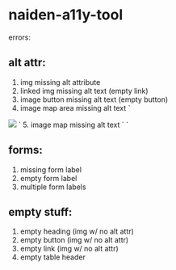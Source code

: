 # naiden-a11y-tool
errors:
## alt attr:
1. img missing alt attribute
2. linked img missing alt text (empty link)
3. image button missing alt text (empty button)
4. image map area missing alt text
`
<img src="workplace.jpg" usemap="#workmap">
`
5. image map missing alt text
`
<map name="workmap">
  <area shape="rect" coords="34,44,270,350" href="computer.htm">
  <area shape="rect" coords="290,172,333,250" href="phone.htm">
  <area shape="circle" coords="337,300,44" href="coffee.htm">
</map>
`

## forms:
1. missing form label
2. empty form label
3. multiple form labels

## empty stuff:
1. empty heading (img w/ no alt attr)
2. empty button (img w/ no alt attr)
3. empty link (img w/ no alt attr)
4. empty table header